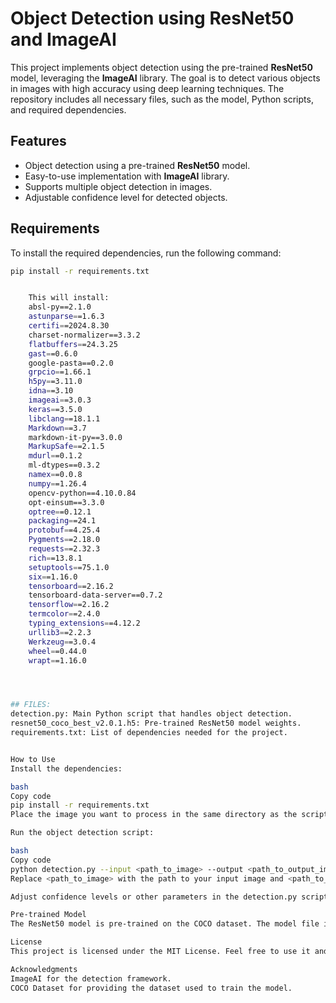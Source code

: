
# Object Detection using ResNet50 and ImageAI

This project implements object detection using the pre-trained **ResNet50** model, leveraging the **ImageAI** library. The goal is to detect various objects in images with high accuracy using deep learning techniques. The repository includes all necessary files, such as the model, Python scripts, and required dependencies.

## Features

- Object detection using a pre-trained **ResNet50** model.
- Easy-to-use implementation with **ImageAI** library.
- Supports multiple object detection in images.
- Adjustable confidence level for detected objects.

## Requirements

To install the required dependencies, run the following command:

```bash
pip install -r requirements.txt


    This will install:
    absl-py==2.1.0
    astunparse==1.6.3
    certifi==2024.8.30
    charset-normalizer==3.3.2
    flatbuffers==24.3.25
    gast==0.6.0
    google-pasta==0.2.0
    grpcio==1.66.1
    h5py==3.11.0
    idna==3.10
    imageai==3.0.3
    keras==3.5.0
    libclang==18.1.1
    Markdown==3.7
    markdown-it-py==3.0.0
    MarkupSafe==2.1.5
    mdurl==0.1.2
    ml-dtypes==0.3.2
    namex==0.0.8
    numpy==1.26.4
    opencv-python==4.10.0.84
    opt-einsum==3.3.0
    optree==0.12.1
    packaging==24.1
    protobuf==4.25.4
    Pygments==2.18.0
    requests==2.32.3
    rich==13.8.1
    setuptools==75.1.0
    six==1.16.0
    tensorboard==2.16.2
    tensorboard-data-server==0.7.2
    tensorflow==2.16.2
    termcolor==2.4.0
    typing_extensions==4.12.2
    urllib3==2.2.3
    Werkzeug==3.0.4
    wheel==0.44.0
    wrapt==1.16.0




## FILES: 
detection.py: Main Python script that handles object detection.
resnet50_coco_best_v2.0.1.h5: Pre-trained ResNet50 model weights.
requirements.txt: List of dependencies needed for the project.


How to Use
Install the dependencies:

bash
Copy code
pip install -r requirements.txt
Place the image you want to process in the same directory as the script or specify the correct path.

Run the object detection script:

bash
Copy code
python detection.py --input <path_to_image> --output <path_to_output_image>
Replace <path_to_image> with the path to your input image and <path_to_output_image> with where you want to save the result.

Adjust confidence levels or other parameters in the detection.py script as needed.

Pre-trained Model
The ResNet50 model is pre-trained on the COCO dataset. The model file included in this repository (resnet50_coco_best_v2.0.1.h5) enables accurate detection of a variety of object categories.

License
This project is licensed under the MIT License. Feel free to use it and modify it as per your needs.

Acknowledgments
ImageAI for the detection framework.
COCO Dataset for providing the dataset used to train the model.
